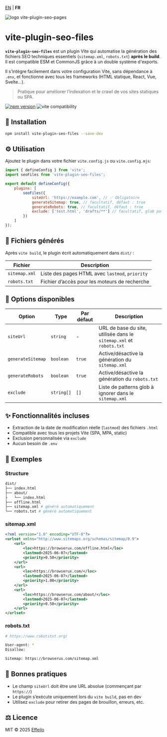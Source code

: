 [EN](../README.md) | **FR**

<div>
  <img src="https://browserux.com/assets/img/logo/logo-vite-plugin-seo-pages.png" alt="logo vite-plugin-seo-pages"/>
</div>

# vite-plugin-seo-files

**`vite-plugin-seo-files`** est un plugin Vite qui automatise la génération des fichiers SEO techniques essentiels (`sitemap.xml`, `robots.txt`) **après le build**. Il est compatible ESM et CommonJS grâce à un double système d'exports.

Il s’intègre facilement dans votre configuration Vite, sans dépendance à `.env`, et fonctionne avec tous les frameworks (HTML statique, React, Vue, Svelte…).

> Pratique pour améliorer l’indexation et le crawl de vos sites statiques ou SPA.

[![npm version](https://img.shields.io/npm/v/vite-plugin-seo-files.svg)](https://www.npmjs.com/package/vite-plugin-seo-files)
![vite compatibility](https://img.shields.io/badge/Vite-4%2B%20%7C%205%2B-646CFF.svg?logo=vite&logoColor=white)


## 🚀 Installation

```bash
npm install vite-plugin-seo-files --save-dev
```

## ⚙️ Utilisation

Ajoutez le plugin dans votre fichier `vite.config.js` ou `vite.config.mjs`:

```js
import { defineConfig } from 'vite';
import seoFiles from 'vite-plugin-seo-files';

export default defineConfig({
    plugins: [
        seoFiles({
            siteUrl: 'https://example.com', // ✅ Obligatoire
            generateSitemap: true, // facultatif, défaut : true
            generateRobots: true, // facultatif, défaut : true
            exclude: ['test.html', 'drafts/**'] // facultatif, glob patterns
        })
    ]
});
```

## 🧾 Fichiers générés

Après `vite build`, le plugin écrit automatiquement dans `dist/` :

| Fichier        | Description                                     |
|----------------|-------------------------------------------------|
| `sitemap.xml`  | Liste des pages HTML avec `lastmod`, `priority` |
| `robots.txt`   | Fichier d’accès pour les moteurs de recherche   |

## 🔧 Options disponibles

| Option            | Type       | Par défaut | Description                                                         |
|-------------------|------------|------------|---------------------------------------------------------------------|
| `siteUrl`         | `string`   | -          | URL de base du site, utilisée dans le `sitemap.xml` et `robots.txt` |
| `generateSitemap` | `boolean`  | `true`     | Active/désactive la génération du `sitemap.xml`                     |
| `generateRobots`  | `boolean`  | `true`     | Active/désactive la génération du `robots.txt`                      |
| `exclude`         | `string[]` | `[]`       | Liste de patterns glob à ignorer dans le `sitemap.xml`              |

## ✨ Fonctionnalités incluses

- Extraction de la date de modification réelle (`lastmod`) des fichiers `.html`
- Compatible avec tous les projets Vite (SPA, MPA, static)
- Exclusion personnalisée via `exclude`
- Aucun besoin de `.env` 

## 📁 Exemples

### Structure

```bash
dist/
├── index.html
├── about/
├   └── index.html
├── offline.html
├── sitemap.xml # généré automatiquement
└── robots.txt # généré automatiquement
```

### sitemap.xml

```xml
<?xml version="1.0" encoding="UTF-8"?>
<urlset xmlns="http://www.sitemaps.org/schemas/sitemap/0.9">
    <url>
        <loc>https://browserux.com/offline.html</loc>
        <lastmod>2025-06-07</lastmod>
        <priority>0.50</priority>
    </url>
    <url>
        <loc>https://browserux.com/</loc>
        <lastmod>2025-06-07</lastmod>
        <priority>1.00</priority>
    </url>
    <url>
        <loc>https://browserux.com/about/</loc>
        <lastmod>2025-06-07</lastmod>
        <priority>0.50</priority>
    </url>
</urlset>
```

### robots.txt

```bash
# https://www.robotstxt.org/

User-agent: *
Disallow:

Sitemap: https://browserux.com/sitemap.xml
```

## 📌 Bonnes pratiques

- Le champ `siteUrl` doit être une URL absolue (commençant par `https://`)
- Le plugin s’exécute uniquement lors du `vite build`, pas en dev
- Utilisez `exclude` pour retirer des pages de brouillon, erreurs, etc.

## ⚖️ Licence

MIT © 2025 [Effeilo](https://github.com/Effeilo)